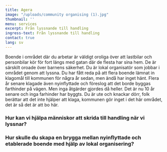 ```yaml
---
title: Agera
image: "/uploads/community organising (1).jpg"
thumbnail: ''
menu: services
excerpt: Från lyssnande till handling
ingress-text: Från lyssnande till handling
contact: true
lang: sv
---
```


Boende i området där du arbetar är väldigt oroliga över att
lastbilar och personbilar kör för fort längs med gatan där de
flesta har sina hem. De är särskilt oroade över barnens säkerhet. Du är lokal organisatör som jobbar i området genom att
lyssna. Du har fått reda på att flera boende lämnat in klagomål till kommunen för några år sedan, men ändå har inget hänt.
Flera år senare klagade även nyinflyttade och föreslog att det
borde byggas farthinder på vägen. Men inga åtgärder gjordes då
heller. Det är nu 10 år senare och inga farhinder har byggts.
Du är ute och knackar dörr, folk berättar att det inte hjälper
att klaga, kommunen gör inget i det här området, det är så det
är att bo här.

<div class="box">
  <h3>Hur kan vi hjälpa människor att skrida till handling när vi lyssnar?</h3>
  <h3>Hur skulle du skapa en brygga mellan nyinflyttade och etablerade boende med hjälp av lokal organisering?</h3>
</div>

